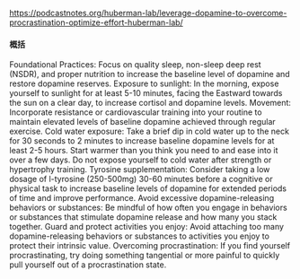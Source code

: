https://podcastnotes.org/huberman-lab/leverage-dopamine-to-overcome-procrastination-optimize-effort-huberman-lab/

#### 概括

Foundational Practices: Focus on quality sleep, non-sleep deep rest (NSDR), and proper nutrition to increase the baseline level of dopamine and restore dopamine reserves. Exposure to sunlight: In the morning, expose yourself to sunlight for at least 5-10 minutes, facing the Eastward towards the sun on a clear day, to increase cortisol and dopamine levels. Movement: Incorporate resistance or cardiovascular training into your routine to maintain elevated levels of baseline dopamine achieved through regular exercise. Cold water exposure: Take a brief dip in cold water up to the neck for 30 seconds to 2 minutes to increase baseline dopamine levels for at least 2-5 hours. Start warmer than you think you need to and ease into it over a few days. Do not expose yourself to cold water after strength or hypertrophy training. Tyrosine supplementation: Consider taking a low dosage of l-tyrosine (250-500mg) 30-60 minutes before a cognitive or physical task to increase baseline levels of dopamine for extended periods of time and improve performance. Avoid excessive dopamine-releasing behaviors or substances: Be mindful of how often you engage in behaviors or substances that stimulate dopamine release and how many you stack together. Guard and protect activities you enjoy: Avoid attaching too many dopamine-releasing behaviors or substances to activities you enjoy to protect their intrinsic value. Overcoming procrastination: If you find yourself procrastinating, try doing something tangential or more painful to quickly pull yourself out of a procrastination state.

